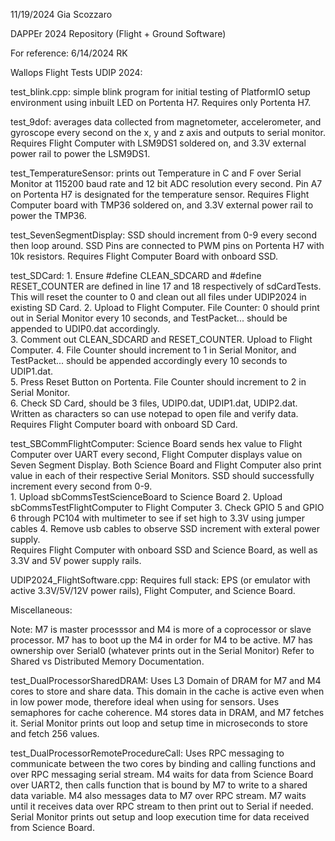 11/19/2024 Gia Scozzaro

DAPPEr 2024 Repository (Flight + Ground Software)

For reference:
6/14/2024 RK

Wallops Flight Tests UDIP 2024: 

test_blink.cpp: simple blink program for initial testing of PlatformIO setup environment using inbuilt LED on Portenta H7. 
Requires only Portenta H7.

test_9dof: averages data collected from magnetometer, accelerometer, and gyroscope every second on the x, y and z axis and outputs to serial monitor. 
Requires Flight Computer with LSM9DS1 soldered on, and 3.3V external power rail to power the LSM9DS1. 

test_TemperatureSensor: prints out Temperature in C and F over Serial Monitor at 115200 baud rate and 12 bit ADC resolution every second. Pin A7 on Portenta H7 is designated for the temperature sensor. 
Requires Flight Computer board with TMP36 soldered on, and 3.3V external power rail to power the TMP36. 

test_SevenSegmentDisplay: SSD should increment from 0-9 every second then loop around. SSD Pins are connected to PWM pins on Portenta H7 with 10k resistors.
Requires Flight Computer Board with onboard SSD.

test_SDCard: 1. Ensure #define CLEAN_SDCARD and  #define RESET_COUNTER are defined in line 17 and 18 respectively of sdCardTests. This will reset the counter to 0 and clean out all files under UDIP2024 in existing SD Card.
             2. Upload to Flight Computer. File Counter: 0 should print out in Serial Monitor every 10 seconds, and TestPacket... should be appended to UDIP0.dat accordingly.  
             3. Comment out CLEAN_SDCARD and RESET_COUNTER. Upload to Flight Computer. 
             4. File Counter should increment to 1 in Serial Monitor, and TestPacket... should be appended accordingly every 10 seconds to UDIP1.dat.  
             5. Press Reset Button on Portenta. File Counter should increment to 2 in Serial Monitor.  
             6. Check SD Card, should be 3 files, UDIP0.dat, UDIP1.dat, UDIP2.dat. Written as characters so can use notepad to open file and verify data.  
Requires Flight Computer board with onboard SD Card. 

test_SBCommFlightComputer: Science Board sends hex value to Flight Computer over UART every second, Flight Computer displays value on Seven Segment Display. 
Both Science Board and Flight Computer also print value in each of their respective Serial Monitors. 
SSD should successfully increment every second from 0-9.  
              1. Upload sbCommsTestScienceBoard to Science Board
              2. Upload sbCommsTestFlightComputer to Flight Computer
              3. Check GPIO 5 and GPIO 6 through PC104 with multimeter to see if set high to 3.3V using jumper cables
              4. Remove usb cables to observe SSD increment with exteral power supply.  
Requires Flight Computer with onboard SSD and Science Board, as well as 3.3V and 5V power supply rails. 

UDIP2024_FlightSoftware.cpp: Requires full stack: EPS (or emulator with active 3.3V/5V/12V power rails), Flight Computer, and Science Board. 

Miscellaneous:

Note: M7 is master processsor and M4 is more of a coprocessor or slave processor. M7 has to boot up the M4 in order for M4 to be active. M7 has ownership over Serial0 (whatever prints out in the Serial Monitor)
Refer to Shared vs Distributed Memory Documentation. 

test_DualProcessorSharedDRAM: Uses L3 Domain of DRAM for M7 and M4 cores to store and share data. This domain in the cache is active even when in low power mode, therefore ideal when using for sensors.
Uses semaphores for cache coherence. M4 stores data in DRAM, and M7 fetches it. Serial Monitor prints out loop and setup time in microseconds to store and fetch 256 values.

test_DualProcessorRemoteProcedureCall: Uses RPC messaging to communicate between the two cores by binding and calling functions and over RPC messaging serial stream. M4 waits for data from Science Board over UART2, then calls function that is bound by M7 to write to a shared data variable. M4 also messages data to M7 over RPC stream. M7 waits until it receives data over RPC stream to then print out to Serial if needed. Serial Monitor prints out setup and loop execution time for data received from Science Board.



